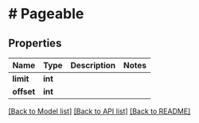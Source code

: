 # # Pageable

## Properties

Name | Type | Description | Notes
------------ | ------------- | ------------- | -------------
**limit** | **int** |  |
**offset** | **int** |  |

[[Back to Model list]](../../README.md#models) [[Back to API list]](../../README.md#endpoints) [[Back to README]](../../README.md)
